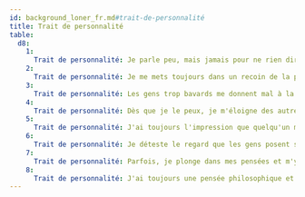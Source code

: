 ```yaml
---
id: background_loner_fr.md#trait-de-personnalité
title: Trait de personnalité
table:
  d8:
    1:
      Trait de personnalité: Je parle peu, mais jamais pour ne rien dire.
    2:
      Trait de personnalité: Je me mets toujours dans un recoin de la pièce pour mieux observer mon environnement.
    3:
      Trait de personnalité: Les gens trop bavards me donnent mal à la tête. J'apprécie le calme avant tout.
    4:
      Trait de personnalité: Dès que je le peux, je m'éloigne des autres, et des lieux habités, afin de retrouver la nature et la solitude qui sont miennes.
    5:
      Trait de personnalité: J'ai toujours l'impression que quelqu'un me suit quand je suis en ville.
    6:
      Trait de personnalité: Je déteste le regard que les gens posent sur moi. Ils me jugent, je le sais.
    7:
      Trait de personnalité: Parfois, je plonge dans mes pensées et m'y perds. Et cela se voit.
    8:
      Trait de personnalité: J'ai toujours une pensée philosophique et profonde appropriée à la situation.
---
```


